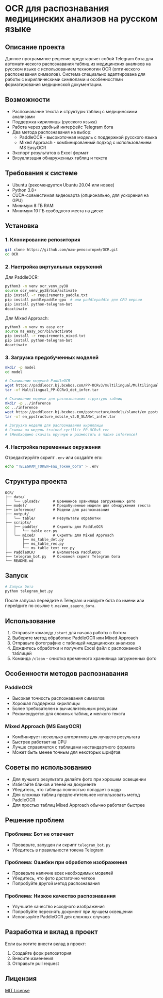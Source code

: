# OCR для распознавания медицинских анализов на русском языке

## Описание проекта

Данное программное решение представляет собой Telegram бота для автоматического распознавания таблиц из медицинских анализов на русском языке с использованием технологии OCR (оптического распознавания символов). Система специально адаптирована для работы с кириллическими символами и особенностями форматирования медицинской документации.

## Возможности

- Распознавание текста и структуры таблиц с медицинскими анализами
- Поддержка кириллицы (русского языка)
- Работа через удобный интерфейс Telegram бота
- Два метода распознавания на выбор:
  - PaddleOCR - высокоточная модель с поддержкой русского языка
  - Mixed Approach - комбинированный подход с использованием MS EasyOCR
- Экспорт результатов в Excel формат
- Визуализация обнаруженных таблиц и текста

## Требования к системе

- Ubuntu (рекомендуется Ubuntu 20.04 или новее)
- Python 3.8+
- CUDA-совместимая видеокарта (опционально, для ускорения на GPU)
- Минимум 8 ГБ RAM
- Минимум 10 ГБ свободного места на диске

## Установка

### 1. Клонирование репозитория

```bash
git clone https://github.com/ваш-репозиторий/OCR.git
cd OCR
```

### 2. Настройка виртуальных окружений

Для PaddleOCR:

```bash
python3 -m venv ocr_venv_py38
source ocr_venv_py38/bin/activate
pip install -r requirements_paddle.txt
pip install paddlepaddle-gpu  # или paddlepaddle для CPU версии
pip install python-telegram-bot
deactivate
```

Для Mixed Approach:

```bash
python3 -m venv ms_easy_ocr
source ms_easy_ocr/bin/activate
pip install -r requirements_mixed.txt
pip install python-telegram-bot
deactivate
```

### 3. Загрузка предобученных моделей

```bash
mkdir -p model
cd model

# Скачивание моделей PaddleOCR
wget https://paddleocr.bj.bcebos.com/PP-OCRv3/multilingual/Multilingual_PP-OCRv3_det_infer.tar
tar -xf Multilingual_PP-OCRv3_det_infer.tar

# Скачивание модели для распознавания структуры таблиц
mkdir -p ../inference
cd ../inference
wget https://paddleocr.bj.bcebos.com/ppstructure/models/slanet/en_ppstructure_mobile_v2.0_SLANet_infer.tar
tar -xf en_ppstructure_mobile_v2.0_SLANet_infer.tar

# Загрузка модели для распознавания кириллицы
# Ссылка на модель trained_cyrillic_PP-OCRv3_rec
# (Необходимо скачать вручную и разместить в папке inference)
```

### 4. Настройка переменных окружения

Отредактируйте скрипт `.env` или создайте его:

```bash
echo "TELEGRAM_TOKEN=ваш_токен_бота" > .env
```

## Структура проекта

```
OCR/
├── data/
│   └── uploads/      # Временное хранилище загруженных фото
├── model/            # Предобученные модели для обнаружения текста
├── inference/        # Модели для распознавания
├── output/
│   └── table/        # Результаты обработки
├── scripts/
│   ├── paddle/       # Скрипты для PaddleOCR
│   │   └── table_ocr.py
│   └── mixed/        # Скрипты для Mixed Approach
│       ├── ms_table_det.py
│       ├── ms_table_rec.py
│       └── ms_table_text_rec.py
├── PaddleOCR/        # Библиотека PaddleOCR
├── telegram_bot.py   # Основной скрипт Telegram бота
└── README.md
```

## Запуск

```bash
# Запуск бота
python telegram_bot.py
```

После запуска перейдите в Telegram и найдите бота по имени или перейдите по ссылке `t.me/имя_вашего_бота`.

## Использование

1. Отправьте команду `/start` для начала работы с ботом
2. Выберите метод обработки: PaddleOCR или Mixed Approach
3. Отправьте фотографию с таблицей медицинских анализов
4. Дождитесь обработки и получите Excel файл с распознанной таблицей
5. Команда `/clean` - очистка временного хранилища загруженных фото

## Особенности методов распознавания

### PaddleOCR
- Высокая точность распознавания символов
- Хорошая поддержка кириллицы
- Более требователен к вычислительным ресурсам
- Рекомендуется для сложных таблиц и мелкого текста

### Mixed Approach (MS EasyOCR)
- Комбинирует несколько алгоритмов для лучшего результата
- Быстрее работает на CPU
- Лучше справляется с таблицами нестандартного формата
- Может быть менее точным для некоторых шрифтов

## Советы по использованию

- Для лучшего результата делайте фото при хорошем освещении
- Избегайте бликов и теней на документе
- Убедитесь, что таблица полностью попадает в кадр
- Для сложных таблиц предпочтительнее использовать метод PaddleOCR
- Для простых таблиц Mixed Approach обычно работает быстрее

## Решение проблем

### Проблема: Бот не отвечает
- Проверьте, запущен ли скрипт `telegram_bot.py`
- Убедитесь в правильности токена Telegram

### Проблема: Ошибки при обработке изображения
- Проверьте наличие всех необходимых моделей
- Убедитесь, что фото достаточно четкое
- Попробуйте другой метод распознавания

### Проблема: Низкое качество распознавания
- Улучшите качество исходного изображения
- Попробуйте переснять документ при лучшем освещении
- Используйте PaddleOCR для сложных случаев

## Разработка и вклад в проект

Если вы хотите внести вклад в проект:
1. Создайте форк репозитория
2. Внесите изменения
3. Отправьте pull request

## Лицензия

[MIT License](LICENSE)

